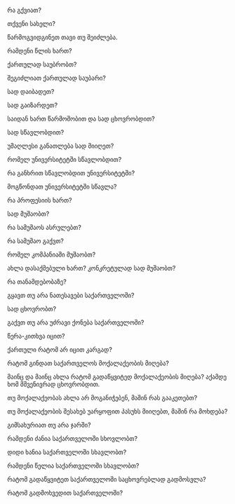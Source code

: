 რა გქვიათ?

თქვენი სახელი?

წარმოგვიდგინეთ თავი თუ შეიძლება.

რამდენი წლის ხართ?

ქართულად საუბრობთ?

შეგიძლიათ ქართულად საუბარი?

სად დაიბადეთ?

სად გაიზარდეთ?

საიდან ხართ წარმოშობით და სად ცხოვრობდით?

სად სწავლობდით?

უმაღლესი განათლება სად მიიღეთ?

რომელ უნივერსიტეტში სწავლობდით?

რა განხრით სწავლობდით უნივერსიტეტში?

მოგწონდათ უნივერსიტეტში სწავლა?

რა პროფესიის ხართ?

სად მუშაობთ?

რა სამუშაოს ასრულებთ?

რა სამუშაო გაქვთ?

რომელ კომპანიაში მუშაობთ?

ახლა დასაქმებული ხართ? კონკრეტულად სად მუშაობთ?

რა თანამდებობაზე?

გყავთ თუ არა ნათესავები საქართველოში?

სად ცხოვრობთ?

გაქვთ თუ არა უძრავი ქონება საქართველოში?

წერა-კითხვა იცით?

ქართული რატომ არ იცით კარგად?

რატომ გინდათ საქართველოს მოქალაქეობის მიღება?

მაინც და მაინც ახლა რატომ გადაწყვიტედ მოქალაქეობის მიღება? აქამდე ხომ მშვენივრად ცხოვრობდით.

თუ მოქალაქეობას ახლა არ მოგანიჭებენ, მაშინ რას გააკეთებთ?

თუ მოქალაქეობის შესახებ უარყოფით პასუხს მიიღებთ, მაშინ რა მოხდება?

გიმსახურიათ თუ არა ჯარში?

რამდენი ძანია საქართველოში სხოვლობთ?

დიდი ხანია საქართველოში სხავლობთ?

რამდენი წელია საქართველოში სხავლობთ?

რატომ გადაწყვიტეთ საქართველოში საცხოვრებლად გადმოსვლა?

რატომ გადმოხვედით საქართველოში?